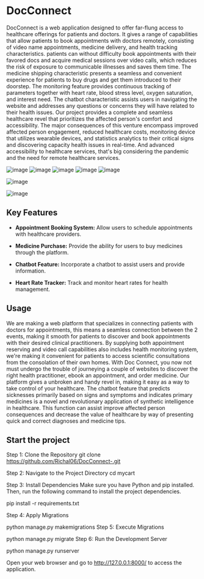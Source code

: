# DocConnect

DocConnect is a web application designed to offer far-flung access to healthcare offerings for patients and doctors. It gives a range of capabilities that allow patients to book appointments with doctors remotely, consisting of video name appointments, medicine delivery, and health tracking characteristics. patients can without difficulty book appointments with their favored docs and acquire medical sessions over video calls, which reduces the risk of exposure to communicable illnesses and saves them time. The medicine shipping characteristic presents a seamless and convenient experience for patients to buy drugs and get them introduced to their doorstep. The monitoring feature provides continuous tracking of parameters together with heart rate, blood stress level, oxygen saturation, and interest need. The chatbot characteristic assists users in navigating the website and addresses any questions or concerns they will have related to their health issues. Our project provides a complete and seamless healthcare revel that prioritizes the affected person's comfort and accessibility. The major consequences of this venture encompass improved affected person engagement, reduced healthcare costs, monitoring device that utilizes wearable devices, and statistics analytics to their critical signs and discovering capacity health issues in real-time. And advanced accessibility to healthcare services, that's big considering the pandemic and the need for remote healthcare services.

![image](https://github.com/Richal06/DocConnect-/assets/112752643/0544cef2-c209-4cb4-8b59-df95d7e72fec)
![image](https://github.com/Richal06/DocConnect-/assets/112752643/1da2f390-ecff-415f-9ae8-a99b1fec6fce)
![image](https://github.com/Richal06/DocConnect-/assets/112752643/18219c32-9dce-4b6e-bb78-e52662b95be5)
![image](https://github.com/Richal06/DocConnect-/assets/112752643/d32112d5-9322-496c-b7dd-09fd1e90518c)
![image](https://github.com/Richal06/DocConnect-/assets/112752643/b187aefb-f2fe-4904-a4a6-7fd68bb94d52)

![image](https://github.com/Richal06/DocConnect-/assets/112752643/572976c6-fcf8-46a7-8f97-d1e444c38b36)

![image](https://github.com/Richal06/DocConnect-/assets/112752643/91fefdf4-4e60-4d2a-b78a-dd4b556c4d4e)







## Key Features

- **Appointment Booking System:** Allow users to schedule appointments with healthcare providers.

- **Medicine Purchase:** Provide the ability for users to buy medicines through the platform.

- **Chatbot Feature:** Incorporate a chatbot to assist users and provide information.

- **Heart Rate Tracker:** Track and monitor heart rates for health management.

## Usage

We are making a web platform that specializes in connecting patients with doctors for appointments, this means a seamless connection between the 2 events, making it smooth for patients to discover and book appointments with their desired clinical practitioners. By supplying both appointment reserving and video call capabilities also includes health monitoring system, we're making it convenient for patients to access scientific consultations from the consolation of their own homes. With Doc Connect, you now not must undergo the trouble of journeying a couple of websites to discover the right health practitioner, ebook an appointment, and order medicine. Our platform gives a unbroken and handy revel in, making it easy as a way to take control of your healthcare.
The chatbot feature that predicts sicknesses primarily based on signs and symptoms and indicates primary medicines is a novel and revolutionary application of synthetic intelligence in healthcare. This function can assist improve affected person consequences and decrease the value of healthcare by way of presenting quick and correct diagnoses and medicine tips.

## Start the project
Step 1: Clone the Repository
git clone https://github.com/Richal06/DocConnect-.git

Step 2: Navigate to the Project Directory
cd mycart

Step 3: Install Dependencies
Make sure you have Python and pip installed. Then, run the following command to install the project dependencies.

pip install -r requirements.txt

Step 4: Apply Migrations

python manage.py makemigrations
Step 5: Execute Migrations

python manage.py migrate
Step 6: Run the Development Server

python manage.py runserver

Open your web browser and go to http://127.0.0.1:8000/ to access the application.
